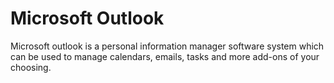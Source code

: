 # Microsoft Outlook

Microsoft outlook is a personal information manager software system which can be used to manage calendars, emails, tasks and more add-ons of your choosing. 